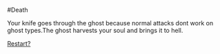 #Death

Your knife goes through the ghost because normal attacks dont work on ghost types.The ghost harvests your soul and brings it to hell.

[Restart?](home.md)